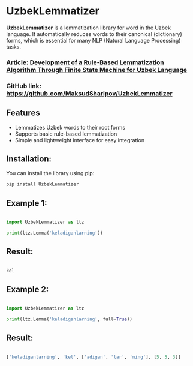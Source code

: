 # UzbekLemmatizer

**UzbekLemmatizer** is a lemmatization library for word in the Uzbek language.
It automatically reduces words to their canonical (dictionary) forms, which is essential for many NLP (Natural Language Processing) tasks.

### Article: [Development of a Rule-Based Lemmatization Algorithm Through Finite State Machine for Uzbek Language](https://ceur-ws.org/Vol-3315/short01.pdf)
### GitHub link:  https://github.com/MaksudSharipov/UzbekLemmatizer

##  Features

- Lemmatizes Uzbek words to their root forms
- Supports basic rule-based lemmatization
- Simple and lightweight interface for easy integration

##  Installation:

You can install the library using pip:

```bash
pip install UzbekLemmatizer
```

## Example 1:
```python

import UzbekLemmatizer as ltz

print(ltz.Lemma('keladiganlarning'))

```

## Result:

```python 

kel

```

## Example 2:
```python

import UzbekLemmatizer as ltz

print(ltz.Lemma('keladiganlarning', full=True))

```

## Result:

```python 

['keladiganlarning', 'kel', ['adigan', 'lar', 'ning'], [5, 5, 3]]

```